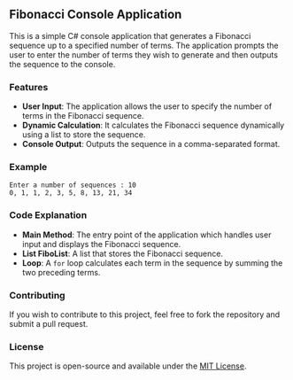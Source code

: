 ## Fibonacci Console Application

This is a simple C# console application that generates a Fibonacci sequence up to a specified number of terms. The application prompts the user to enter the number of terms they wish to generate and then outputs the sequence to the console.

### Features

- **User Input**: The application allows the user to specify the number of terms in the Fibonacci sequence.
- **Dynamic Calculation**: It calculates the Fibonacci sequence dynamically using a list to store the sequence.
- **Console Output**: Outputs the sequence in a comma-separated format.

### Example

```
Enter a number of sequences : 10
0, 1, 1, 2, 3, 5, 8, 13, 21, 34
```

### Code Explanation

- **Main Method**: The entry point of the application which handles user input and displays the Fibonacci sequence.
- **List<int> FiboList**: A list that stores the Fibonacci sequence.
- **Loop**: A `for` loop calculates each term in the sequence by summing the two preceding terms.

### Contributing

If you wish to contribute to this project, feel free to fork the repository and submit a pull request.

### License

This project is open-source and available under the [MIT License](LICENSE).
